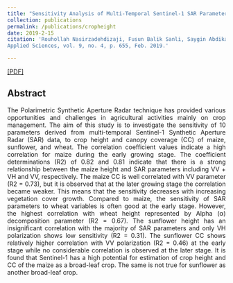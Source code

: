 ```yaml
---
title: "Sensitivity Analysis of Multi-Temporal Sentinel-1 SAR Parameters to Crop Height and Canopy Coverage"
collection: publications
permalink: /publications/cropheight
date: 2019-2-15
citation: 'Rouhollah Nasirzadehdizaji, Fusun Balik Sanli, Saygin Abdikan, Ziyadin Cakir, Ali Ihsan Sekertekin, <b>Mustafa Ustuner</b>.
Applied Sciences, vol. 9, no. 4, p. 655, Feb. 2019.'

---
```

[[PDF]](http://mustuner.github.io/files/cropheight.pdf)

## Abstract
<p align="justify">
The Polarimetric Synthetic Aperture Radar technique has provided various opportunities and challenges in agricultural activities mainly on crop management. The aim of this study is to investigate the sensitivity of 10 parameters derived from multi-temporal Sentinel-1 Synthetic Aperture Radar (SAR) data, to crop height and canopy coverage (CC) of maize, sunflower, and wheat. The correlation coefficient values indicate a high correlation for maize during the early growing stage. The coefficient determinations (R2) of 0.82 and 0.81 indicate that there is a strong relationship between the maize height and SAR parameters including VV + VH and VV, respectively. The maize CC is well correlated with VV parameter (R2 = 0.73), but it is observed that at the later growing stage the correlation became weaker. This means that the sensitivity decreases with increasing vegetation cover growth. Compared to maize, the sensitivity of SAR parameters to wheat variables is often good at the early stage. However, the highest correlation with wheat height represented by Alpha (α) decomposition parameter (R2 = 0.67). The sunflower height has an insignificant correlation with the majority of SAR parameters and only VH polarization shows low sensitivity (R2 = 0.31). The sunflower CC shows relatively higher correlation with VV polarization (R2 = 0.46) at the early stage while no considerable correlation is observed at the later stage. It is found that Sentinel-1 has a high potential for estimation of crop height and CC of the maize as a broad-leaf crop. The same is not true for sunflower as another broad-leaf crop.
</p> 

